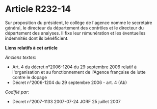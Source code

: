 # Article R232-14

Sur proposition du président, le collège de l'agence nomme le secrétaire général, le directeur du département des contrôles
et le directeur du département des analyses. Il fixe leur rémunération et les éventuelles indemnités dont ils bénéficient.

**Liens relatifs à cet article**

_Anciens textes_:

  - Art. 4 du décret n°2006-1204 du 29 septembre 2006 relatif à l'organisation et au fonctionnement de l'Agence française de lutte contre le dopage
  - Décret n°2006-1204 du 29 septembre 2006 - art. 4 (Ab)

_Codifié par_:

  - Décret n°2007-1133 2007-07-24 JORF 25 juillet 2007
